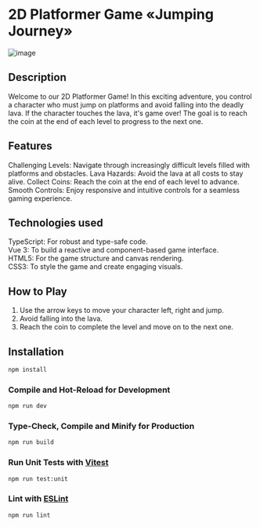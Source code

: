 # 2D Platformer Game «Jumping Journey»
![image](https://github.com/user-attachments/assets/154a05b8-494f-4cae-8ec1-1c4b3976184c)

## Description

Welcome to our 2D Platformer Game! In this exciting adventure, you control a character who must jump on platforms and avoid falling into the deadly lava. If the character touches the lava, it's game over! The goal is to reach the coin at the end of each level to progress to the next one.

## Features

Challenging Levels: Navigate through increasingly difficult levels filled with platforms and obstacles.
Lava Hazards: Avoid the lava at all costs to stay alive.
Collect Coins: Reach the coin at the end of each level to advance.
Smooth Controls: Enjoy responsive and intuitive controls for a seamless gaming experience.

## Technologies used

TypeScript: For robust and type-safe code.  
Vue 3: To build a reactive and component-based game interface.  
HTML5: For the game structure and canvas rendering.  
CSS3: To style the game and create engaging visuals.

## How to Play

1. Use the arrow keys to move your character left, right and jump.
2. Avoid falling into the lava.
3. Reach the coin to complete the level and move on to the next one.

## Installation

```sh
npm install
```

### Compile and Hot-Reload for Development

```sh
npm run dev
```

### Type-Check, Compile and Minify for Production

```sh
npm run build
```

### Run Unit Tests with [Vitest](https://vitest.dev/)

```sh
npm run test:unit
```

### Lint with [ESLint](https://eslint.org/)

```sh
npm run lint
```

